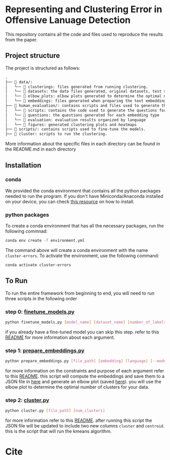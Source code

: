 # Representing and Clustering Error in Offensive Lanuage Detection

This repository contains all the code and files used to reproduce the results from the paper. 

## Project structure

The project is structured as follows:

```txt
.
├── 📂 data/: 
│   └── 📂 clusterings: files generated from running clustering.
│   └── 📂 datasets: the data files generated, original datasets, test sets, and misclassified examples.
│   └── 📂 elbow_plots: elbow plots generated to determine the optimal number of clusters.
│   └── 📂 embeddings: files generated when preparing the text embeddings
├── 📂 human_evaluation/: contains scripts and files used to generate the human evaluation surveys. In addition, the results from the evaluation.
│   └── 📂 scripts: contains the code used to generate the questions for evaluation
│   └── 📂 questions: the questions generated for each embedding type
│   └── 📂 evaluation: evaluation results organized by language
│   └── 📂 figures: generated clustering plots and heatmaps
├── 📂 scripts/: contains scripts used to fine-tune the models.
├── 📂 cluster: scripts to run the clustering.
```
More information about the specific files in each directory can be found in the README.md in each directory
## Installation

### conda
We provided the conda environment that contains all the python packages needed to run the program. If you don't have Miniconda/Anaconda installed on your device, you can check [this resource](https://docs.anaconda.com/miniconda/miniconda-install/) on how to install.

### python packages

To create a conda environment that has all the necessary packages, run the following commnad:

```bash
conda env create -f environment.yml
```

The command above will create a conda environment with the name `cluster-errors`. To activate the environment, use the following command:

```bash
conda activate cluster-errors
```

## To Run

To run the entire framework from beginning to end, you will need to run three scripts in the following order
### step 0: [finetune_models.py](scripts/finetune_models.py)
```bash
python finetune_models.py [model_name] [dataset_name] [number_of_labels] [language] [location] [output_dir]  
```
if you already have a fine-tuned model you can skip this step. refer to this [README](scripts/README.md) for more information about each argument.

### step 1: [prepare_embeddings.py](cluster/prepare_embeddings.py)

```bash
python prepare_embeddings.py [file_path] [embedding] [language] [--model]
```
for more information on the constraints and purpose of each argument refer to this [README](cluster/README.md). this script will compute the embeddings and save them to a JSON file in [here](data/clustering/) and generate an elbow plot (saved [here](data/elbow_plots/)). you will use the elbow plot to determine the optimal number of clusters for your data. <br>

### step 2: [cluster.py](cluster/cluster.py)

```bash
python cluster.py [file_path] [num_clusters]
```
for more information refer to this [README](cluster/README.md). after running this script the JSON file will be updated to include two new columns `cluster` and `centroid`. this is the script that will run the kmeans algorithm.


# Cite

